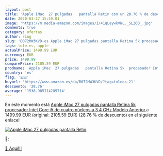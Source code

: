 ```yaml
---
layout: post
title: 'Apple iMac  27 pulgadas   pantalla Retin con un 28.76 % de descuento'
date: 2020-03-27 15:59:01
image: 'https://m.media-amazon.com/images/I/41qLeywkVNL._SL200_.jpg'
comments: true
category: ofertas
author: ring
slug: 'B072MW3KVD-es Apple iMac 27 pulgadas pantalla Retina 5k procesador Intel...'
tags: tole.es, apple
actualPrice: 1499.99 EUR
currency: EUR
price: 1499.99
comparePrice: 2105.59 EUR
prodname: 'Apple iMac  27 pulgadas   pantalla Retina 5k  procesador Intel Core i5 de cuatro núcleos a 3 4 GHz   Modelo Anterior '
country: 'es'
flag: '🇪🇸'
buyurl: 'https://www.amazon.es/dp/B072MW3KVD/?tag=tolees-21'
descuento: '28.76'
average: '1538.985714285714'
---
```


En este momento está [Apple iMac  27 pulgadas   pantalla Retina 5k  procesador Intel Core i5 de cuatro núcleos a 3 4 GHz   Modelo Anterior ](https://www.amazon.es/dp/B072MW3KVD/?tag=tolees-21) a 1499.99 EUR (original: 2105.59 EUR) (28.76 %  de descuento) en el siguiente enlace!

[![Apple iMac  27 pulgadas   pantalla Retin](https://m.media-amazon.com/images/I/41qLeywkVNL._SL200_.jpg)](https://www.amazon.es/dp/B072MW3KVD/?tag=tolees-21)

🔎:


[🛒 Aquí!!!](https://www.amazon.es/dp/B072MW3KVD/?tag=tolees-21)
